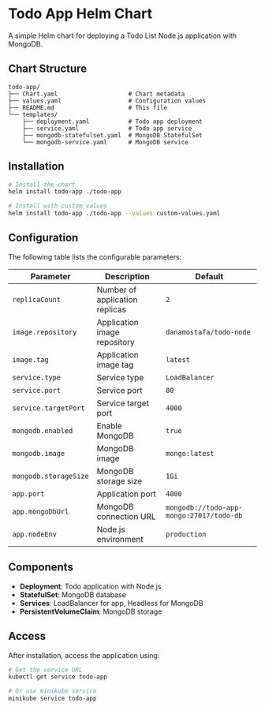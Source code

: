 # Todo App Helm Chart

A simple Helm chart for deploying a Todo List Node.js application with MongoDB.

## Chart Structure

```
todo-app/
├── Chart.yaml                    # Chart metadata
├── values.yaml                   # Configuration values
├── README.md                     # This file
└── templates/
    ├── deployment.yaml           # Todo app deployment
    ├── service.yaml              # Todo app service
    ├── mongodb-statefulset.yaml  # MongoDB StatefulSet
    └── mongodb-service.yaml      # MongoDB service
```

## Installation

```bash
# Install the chart
helm install todo-app ./todo-app

# Install with custom values
helm install todo-app ./todo-app --values custom-values.yaml
```

## Configuration

The following table lists the configurable parameters:

| Parameter | Description | Default |
|-----------|-------------|---------|
| `replicaCount` | Number of application replicas | `2` |
| `image.repository` | Application image repository | `danamostafa/todo-node` |
| `image.tag` | Application image tag | `latest` |
| `service.type` | Service type | `LoadBalancer` |
| `service.port` | Service port | `80` |
| `service.targetPort` | Service target port | `4000` |
| `mongodb.enabled` | Enable MongoDB | `true` |
| `mongodb.image` | MongoDB image | `mongo:latest` |
| `mongodb.storageSize` | MongoDB storage size | `1Gi` |
| `app.port` | Application port | `4000` |
| `app.mongoDbUrl` | MongoDB connection URL | `mongodb://todo-app-mongo:27017/todo-db` |
| `app.nodeEnv` | Node.js environment | `production` |

## Components

- **Deployment**: Todo application with Node.js
- **StatefulSet**: MongoDB database
- **Services**: LoadBalancer for app, Headless for MongoDB
- **PersistentVolumeClaim**: MongoDB storage

## Access

After installation, access the application using:

```bash
# Get the service URL
kubectl get service todo-app

# Or use minikube service
minikube service todo-app
``` 